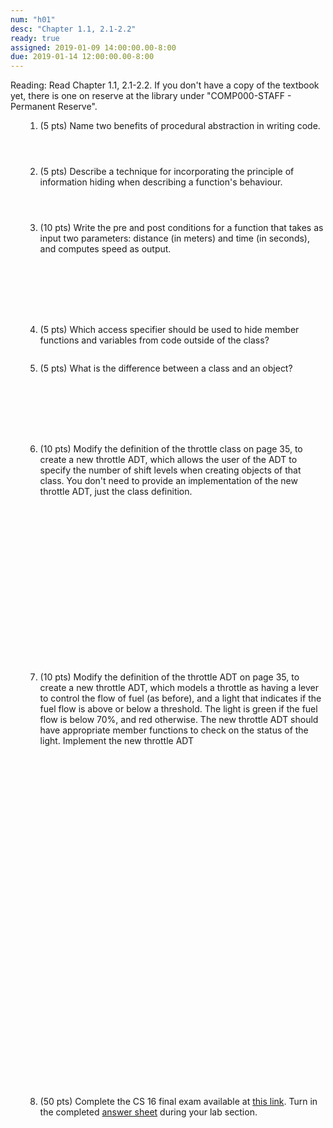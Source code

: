 ```yaml
---
num: "h01"
desc: "Chapter 1.1, 2.1-2.2"
ready: true
assigned: 2019-01-09 14:00:00.00-8:00
due: 2019-01-14 12:00:00.00-8:00
---
```

Reading: Read Chapter 1.1, 2.1-2.2.   If you don't have a copy of the textbook yet, there is one on reserve at the library under "COMP000-STAFF - Permanent Reserve".


<ol markdown="1">

1. (5 pts) Name two benefits of procedural abstraction in writing code.
	<div style="margin-bottom:4em"></div>


2. (5 pts) Describe a technique for incorporating the principle of information hiding when describing a function's behaviour.
	<div style="margin-bottom:4em"></div>


3.	(10 pts) Write the pre and post conditions for a function that takes as input two parameters: distance (in meters) and time (in seconds), and computes speed as output.
	<div style="margin-bottom:8em"></div>



4. (5 pts) Which access specifier should be used to hide member functions and variables from code outside of the class?
	<div style="margin-bottom:2em"></div>


5. (5 pts) What is the difference between a class and an object?<div style="margin-bottom:8em"></div>

<div class="pagebreak"></div>


6.  (10 pts) Modify the definition of the throttle class on page 35, to create a new throttle ADT, which allows the user of the ADT to specify the number of shift levels when creating objects of that class. You don't need to provide an implementation of the new throttle ADT, just the class definition.
  <div style="margin-bottom:20em"></div>


7.  (10 pts) Modify the definition of the throttle ADT on page 35, to create a new throttle ADT, which models a throttle as having a lever to control the flow of fuel (as before), and a light that indicates if the fuel flow is above or below a threshold. The light is green if the fuel flow is below 70%, and red otherwise. The new throttle ADT should have appropriate member functions to check on the status of the light. Implement the new throttle ADT
  <div style="margin-bottom:40em"></div>

8. (50 pts) Complete the CS 16 final exam available at <a href="https://drive.google.com/file/d/1e81ApjY_One-ymaie5HKUcWFuqk7lqw1/view?usp=sharing">this link</a>. Turn in the completed <a href="https://drive.google.com/file/d/1fJ83MDrEj4NzZVZJjsK-yVOzemEdtK2o/view?usp=sharing">answer sheet</a> during your lab section.

  <div style="margin-bottom:4em"></div>

</ol>
